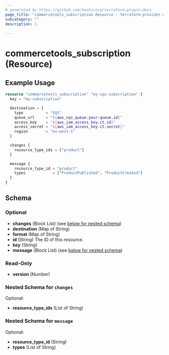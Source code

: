 ```yaml
---
# generated by https://github.com/hashicorp/terraform-plugin-docs
page_title: "commercetools_subscription Resource - terraform-provider-commercetools"
subcategory: ""
description: |-
  
---
```


# commercetools_subscription (Resource)



## Example Usage

```terraform
resource "commercetools_subscription" "my-sqs-subscription" {
  key = "my-subscription"

  destination = {
    type          = "SQS"
    queue_url     = "${aws_sqs_queue.your-queue.id}"
    access_key    = "${aws_iam_access_key.ct.id}"
    access_secret = "${aws_iam_access_key.ct.secret}"
    region        = "eu-west-1"
  }

  changes {
    resource_type_ids = ["product"]
  }

  message {
    resource_type_id = "product"
    types            = ["ProductPublished", "ProductCreated"]
  }
}
```

<!-- schema generated by tfplugindocs -->
## Schema

### Optional

- **changes** (Block List) (see [below for nested schema](#nestedblock--changes))
- **destination** (Map of String)
- **format** (Map of String)
- **id** (String) The ID of this resource.
- **key** (String)
- **message** (Block List) (see [below for nested schema](#nestedblock--message))

### Read-Only

- **version** (Number)

<a id="nestedblock--changes"></a>
### Nested Schema for `changes`

Optional:

- **resource_type_ids** (List of String)


<a id="nestedblock--message"></a>
### Nested Schema for `message`

Optional:

- **resource_type_id** (String)
- **types** (List of String)


